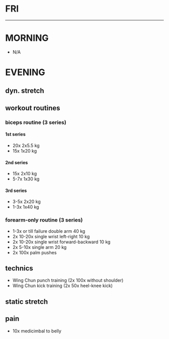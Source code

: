 # FRI
---
# MORNING
* N/A
# EVENING
## dyn. stretch
## workout routines
### biceps routine (3 series)
#### 1st series
- 20x 2x5.5 kg
- 15x 1x20 kg
#### 2nd series
- 15x 2x10 kg
- 5-7x 1x30 kg
#### 3rd series
- 3-5x 2x20 kg
- 1-3x 1x40 kg
### forearm-only routine (3 series)
- 1-3x or till failure double arm 40 kg
- 2x 10-20x single wrist left-right 10 kg
- 2x 10-20x single wrist forward-backward 10 kg
- 2x 5-10x single arm 20 kg
- 2x 100x palm pushes
## technics
- Wing Chun punch training (2x 100x without shoulder)
- Wing Chun kick training (2x 50x heel-knee kick)
## static stretch
## pain
- 10x medicimbal to belly
